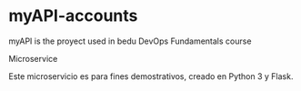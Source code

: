 # myAPI-accounts
myAPI is the proyect used in bedu DevOps Fundamentals course

Microservice

Este microservicio es para fines demostrativos, creado en Python 3 y Flask.